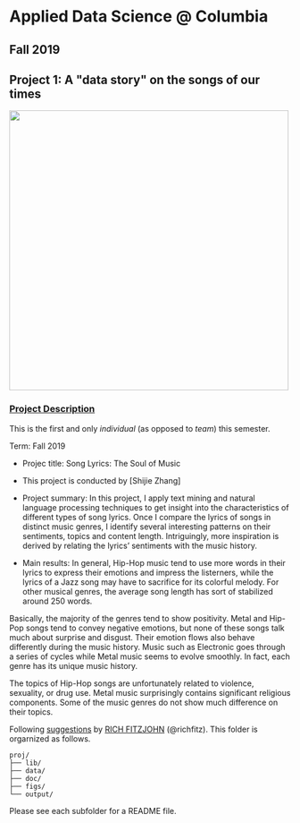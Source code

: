 # Applied Data Science @ Columbia
## Fall 2019
## Project 1: A "data story" on the songs of our times

<img src="figs/title1.jpeg" width="500">

### [Project Description](doc/)
This is the first and only *individual* (as opposed to *team*) this semester. 

Term: Fall 2019

+ Projec title: Song Lyrics: The Soul of Music
+ This project is conducted by [Shijie Zhang]

+ Project summary: In this project, I apply text mining and natural language processing techniques to get insight into the characteristics of different types of song lyrics. Once I compare the lyrics of songs in distinct music genres, I identify several interesting patterns on their sentiments, topics and content length. Intriguingly, more inspiration is derived by relating the lyrics’ sentiments with the music history.

+ Main results:
In general, Hip-Hop music tend to use more words in their lyrics to express their emotions and impress the listerners, while the lyrics of a Jazz song may have to sacrifice for its colorful melody. For other musical genres, the average song length has sort of stabilized around 250 words.

Basically, the majority of the genres tend to show positivity. Metal and Hip-Pop songs tend to convey negative emotions, but none of these songs talk much about surprise and disgust. Their emotion flows also behave differently during the music history. Music such as Electronic goes through a series of cycles while Metal music seems to evolve smoothly. In fact, each genre has its unique music history.

The topics of Hip-Hop songs are unfortunately related to violence, sexuality, or drug use. Metal music surprisingly contains significant religious components. Some of the music genres do not show much difference on their topics.

Following [suggestions](http://nicercode.github.io/blog/2013-04-05-projects/) by [RICH FITZJOHN](http://nicercode.github.io/about/#Team) (@richfitz). This folder is orgarnized as follows.

```
proj/
├── lib/
├── data/
├── doc/
├── figs/
└── output/
```

Please see each subfolder for a README file.
